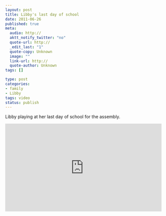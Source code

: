 ```yaml
--- 
layout: post
title: Libby's last day of school
date: 2011-06-26
published: true
meta: 
  audio: http://
  aktt_notify_twitter: "no"
  quote-url: http://
  _edit_last: "1"
  quote-copy: Unknown
  image: ""
  link-url: http://
  quote-author: Unknown
tags: []

type: post
categories: 
- family
- Libby
tags: video
status: publish
---
```

Libby playing at her last day of school for the assembly.

<iframe src="http://player.vimeo.com/video/25628687?title=0&amp;byline=0&amp;color=0" frameborder="0" height="281" width="500"></iframe>
